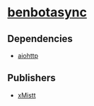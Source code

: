 # [benbotasync](https://pypi.org/project/benbotasync)

## Dependencies
- [aiohttp](packages/a/aiohttp.md)



## Publishers
- [xMistt](https://pypi.org/user/xMistt)

